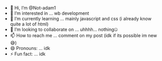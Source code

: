 - 👋 Hi, I’m @Not-adam1
- 👀 I’m interested in ... wb development
- 🌱 I’m currently learning ... mainly javascript and css (i already know quite a lot of html)
- 💞️ I’m looking to collaborate on ... uhhhh... nothing🤐
- 📫 How to reach me ... comment on my post (idk if its possible im new😅)
- 😄 Pronouns: ... idk
- ⚡ Fun fact: ... idk

<!---
Not-adam1/Not-adam1 is a ✨ special ✨ repository because its `README.md` (this file) appears on your GitHub profile.
You can click the Preview link to take a look at your changes.
--->

